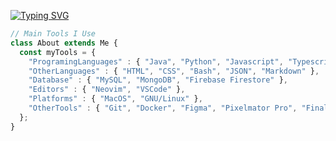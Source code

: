 [![Typing SVG](https://readme-typing-svg.herokuapp.com?font=Fira+Code&size=26&duration=3000&pause=1000&color=FFFFFF&background=0E111670&width=1000&lines=Hi+%F0%9F%91%8B%2C+I'm+Hritish;I'm+a+Student+and+Aspiring+Software+Developer+from+Dubai+%F0%9F%91%A8%E2%80%8D%F0%9F%92%BB)](https://git.io/typing-svg)

```typescript
// Main Tools I Use
class About extends Me { 
  const myTools = {  
    "ProgramingLanguages" : { "Java", "Python", "Javascript", "Typescript" },
    "OtherLanguages" : { "HTML", "CSS", "Bash", "JSON", "Markdown" },
    "Database" : { "MySQL", "MongoDB", "Firebase Firestore" },
    "Editors" : { "Neovim", "VSCode" },
    "Platforms" : { "MacOS", "GNU/Linux" },
    "OtherTools" : { "Git", "Docker", "Figma", "Pixelmator Pro", "Final Cut Pro" }
  };
}
```

